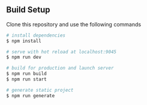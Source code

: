 ## Build Setup

Clone this repository and use the following commands

```bash
# install dependencies
$ npm install

# serve with hot reload at localhost:9045
$ npm run dev

# build for production and launch server
$ npm run build
$ npm run start

# generate static project
$ npm run generate
```


